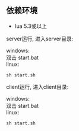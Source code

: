 ## 依赖环境
* lua 5.3或以上

server运行, 进入server目录: 

windows:  
双击 start.bat  
linux:  
```shell
sh start.sh
```

client运行, 进入client目录:  

windows:  
双击 start.bat  
linux:  
```shell
sh start.sh
```
